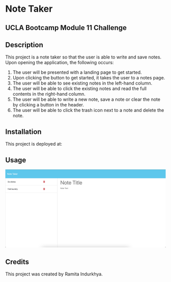 # Note Taker

## UCLA Bootcamp Module 11 Challenge

## Description

This project is a note taker so that the user is able to write and save notes. Upon opening the application, the following occurs:

1. The user will be presented with a landing page to get started.
2. Upon clicking the button to get started, it takes the user to a notes page.
3. The user will be able to see existing notes in the left-hand column.
3. The user will be able to click the existing notes and read the full contents in the right-hand column.
4. The user will be able to write a new note, save a note or clear the note by clicking a button in the header.
5. The user will be able to click the trash icon next to a note and delete the note.

## Installation

This project is deployed at: 

## Usage

<img src="./public/assets/images/note-taker-screenshot.png" alt="screenshot"/>

## Credits

This project was created by Ramita Indurkhya.
